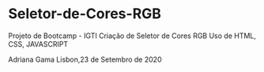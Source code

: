 # Seletor-de-Cores-RGB
Projeto de Bootcamp - IGTI 
Criação de Seletor de Cores RGB
Uso de HTML, CSS, JAVASCRIPT

Adriana Gama
Lisbon,23 de Setembro de 2020
